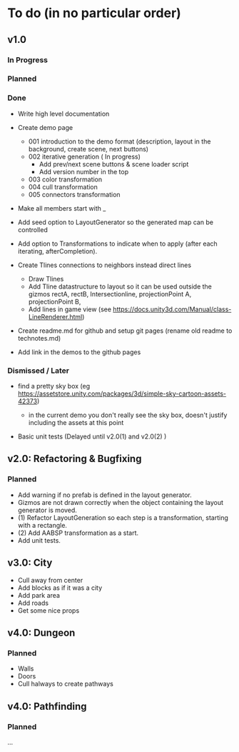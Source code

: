 # To do (in no particular order)

## v1.0

### In Progress


### Planned


### Done

-   Write high level documentation
-   Create demo page
    -   001 introduction to the demo format (description, layout in the background, create scene, next buttons)
    -   002 iterative generation ( In progress)
        - Add prev/next scene buttons & scene loader script
        - Add version number in the top
    -   003 color transformation
    -   004 cull transformation
    -   005 connectors transformation
-   Make all members start with _
-   Add seed option to LayoutGenerator so the generated map can be controlled
-   Add option to Transformations to indicate when to apply (after each iterating, afterCompletion).
-   Create Tlines connections to neighbors instead direct lines 
    - Draw Tlines 
    - Add Tline datastructure to layout so it can be used outside the gizmos
        rectA,
        rectB,
        Intersectionline,
        projectionPoint A,
        projectionPoint B,
    - Add lines in game view (see https://docs.unity3d.com/Manual/class-LineRenderer.html)

-   Create readme.md for github and setup git pages (rename old readme to technotes.md)

-   Add link in the demos to the github pages


### Dismissed / Later

-   find a pretty sky box (eg https://assetstore.unity.com/packages/3d/simple-sky-cartoon-assets-42373)
    - in the current demo you don't really see the sky box, doesn't justify including the assets at this point

-   Basic unit tests (Delayed until v2.0(1) and v2.0(2) )

## v2.0: Refactoring & Bugfixing

### Planned

-   Add warning if no prefab is defined in the layout generator.
-   Gizmos are not drawn correctly when the object containing the layout generator is moved.
-   (1) Refactor LayoutGeneration so each step is a transformation, starting with a rectangle.
-   (2) Add AABSP transformation as a start.
-   Add unit tests.

## v3.0: City

-   Cull away from center
-   Add blocks as if it was a city
-   Add park area
-   Add roads
-   Get some nice props

## v4.0: Dungeon

### Planned

-   Walls
-   Doors
-   Cull halways to create pathways

## v4.0: Pathfinding

### Planned

...
